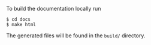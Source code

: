 To build the documentation locally run

    $ cd docs
    $ make html

The generated files will be found in the `build/` directory. 
